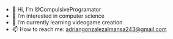 - 👋 Hi, I’m @CompulsiveProgramator
- 👀 I’m interested in computer science
- 🌱 I’m currently learning videogame creation 
- 📫 How to reach me: adriangonzalezalmansa243@gmail.com

<!---
CompulsiveProgramator/CompulsiveProgramator is a ✨ special ✨ repository because its `README.md` (this file) appears on your GitHub profile.
You can click the Preview link to take a look at your changes.
--->

